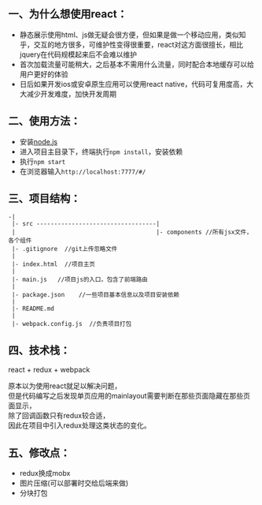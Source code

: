 ## 一、为什么想使用react：
- 静态展示使用html、js做无疑会很方便，但如果是做一个移动应用，类似知乎，交互的地方很多，可维护性变得很重要，react对这方面很擅长，相比jquery在代码规模起来后不会难以维护
- 首次加载流量可能稍大，之后基本不需用什么流量，同时配合本地缓存可以给用户更好的体验
- 日后如果开发ios或安卓原生应用可以使用react native，代码可复用度高，大大减少开发难度，加快开发周期

## 二、使用方法：
- 安装[node.js](http://nodejs.cn/)
- 进入项目主目录下，终端执行```npm install```，安装依赖
- 执行```npm start```
- 在浏览器输入```http://localhost:7777/#/```

## 三、项目结构：
```
-|
 |- src ----------------------------------|
 |                                        |- components //所有jsx文件，各个组件
 |- .gitignore  //git上传忽略文件           
 |
 |- index.html  //项目主页
 |
 |- main.js   //项目js的入口，包含了前端路由
 |
 |- package.json    //一些项目基本信息以及项目安装依赖
 |
 |- README.md
 |
 |- webpack.config.js  //负责项目打包
```

## 四、技术栈：
 react + redux + webpack

原本以为使用react就足以解决问题，  
但是代码编写之后发现单页应用的mainlayout需要判断在那些页面隐藏在那些页面显示，  
除了回调函数只有redux较合适，  
因此在项目中引入redux处理这类状态的变化。

## 五、修改点：
- redux换成mobx
- 图片压缩(可以部署时交给后端来做)
- 分块打包
